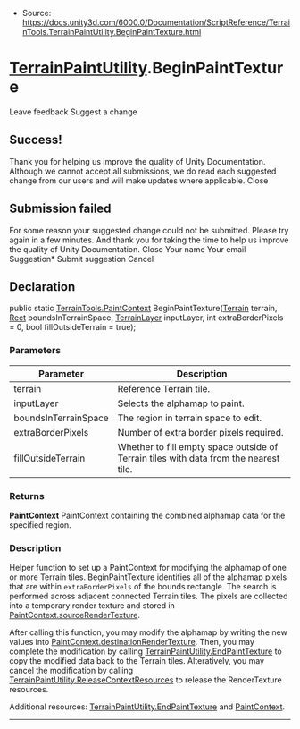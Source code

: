 * Source: https://docs.unity3d.com/6000.0/Documentation/ScriptReference/TerrainTools.TerrainPaintUtility.BeginPaintTexture.html

#  [TerrainPaintUtility](https://docs.unity3d.com/6000.0/Documentation/ScriptReference/TerrainTools.TerrainPaintUtility.html).BeginPaintTexture
Leave feedback
Suggest a change
## Success!
Thank you for helping us improve the quality of Unity Documentation. Although we cannot accept all submissions, we do read each suggested change from our users and will make updates where applicable.
Close
## Submission failed
For some reason your suggested change could not be submitted. Please <a>try again</a> in a few minutes. And thank you for taking the time to help us improve the quality of Unity Documentation.
Close
Your name Your email Suggestion* Submit suggestion
Cancel
## Declaration
public static [TerrainTools.PaintContext](https://docs.unity3d.com/6000.0/Documentation/ScriptReference/TerrainTools.PaintContext.html) BeginPaintTexture([Terrain](https://docs.unity3d.com/6000.0/Documentation/ScriptReference/Terrain.html) terrain, [Rect](https://docs.unity3d.com/6000.0/Documentation/ScriptReference/Rect.html) boundsInTerrainSpace, [TerrainLayer](https://docs.unity3d.com/6000.0/Documentation/ScriptReference/TerrainLayer.html) inputLayer, int extraBorderPixels = 0, bool fillOutsideTerrain = true); 
### Parameters
Parameter | Description  
---|---  
terrain | Reference Terrain tile.  
inputLayer | Selects the alphamap to paint.  
boundsInTerrainSpace | The region in terrain space to edit.  
extraBorderPixels | Number of extra border pixels required.  
fillOutsideTerrain | Whether to fill empty space outside of Terrain tiles with data from the nearest tile.  
### Returns
**PaintContext** PaintContext containing the combined alphamap data for the specified region. 
### Description
Helper function to set up a PaintContext for modifying the alphamap of one or more Terrain tiles.
BeginPaintTexture identifies all of the alphamap pixels that are within `extraBorderPixels` of the bounds rectangle. The search is performed across adjacent connected Terrain tiles. The pixels are collected into a temporary render texture and stored in [PaintContext.sourceRenderTexture](https://docs.unity3d.com/6000.0/Documentation/ScriptReference/TerrainTools.PaintContext-sourceRenderTexture.html).  
  
After calling this function, you may modify the alphamap by writing the new values into [PaintContext.destinationRenderTexture](https://docs.unity3d.com/6000.0/Documentation/ScriptReference/TerrainTools.PaintContext-destinationRenderTexture.html). Then, you may complete the modification by calling [TerrainPaintUtility.EndPaintTexture](https://docs.unity3d.com/6000.0/Documentation/ScriptReference/TerrainTools.TerrainPaintUtility.EndPaintTexture.html) to copy the modified data back to the Terrain tiles. Alteratively, you may cancel the modification by calling [TerrainPaintUtility.ReleaseContextResources](https://docs.unity3d.com/6000.0/Documentation/ScriptReference/TerrainTools.TerrainPaintUtility.ReleaseContextResources.html) to release the RenderTexture resources.  
  
Additional resources: [TerrainPaintUtility.EndPaintTexture](https://docs.unity3d.com/6000.0/Documentation/ScriptReference/TerrainTools.TerrainPaintUtility.EndPaintTexture.html) and [PaintContext](https://docs.unity3d.com/6000.0/Documentation/ScriptReference/TerrainTools.PaintContext.html). 
* * *
